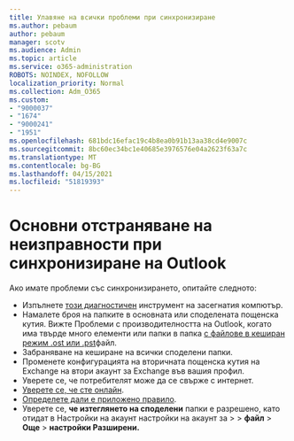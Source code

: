 ```yaml
---
title: Улавяне на всички проблеми при синхронизиране
ms.author: pebaum
author: pebaum
manager: scotv
ms.audience: Admin
ms.topic: article
ms.service: o365-administration
ROBOTS: NOINDEX, NOFOLLOW
localization_priority: Normal
ms.collection: Adm_O365
ms.custom:
- "9000037"
- "1674"
- "9000241"
- "1951"
ms.openlocfilehash: 681bdc16efac19c4b8ea0b91b13aa38cd4e9007c
ms.sourcegitcommit: 8bc60ec34bc1e40685e3976576e04a2623f63a7c
ms.translationtype: MT
ms.contentlocale: bg-BG
ms.lasthandoff: 04/15/2021
ms.locfileid: "51819393"
---
```

# <a name="basic-outlook-sync-troubleshooting"></a>Основни отстраняване на неизправности при синхронизиране на Outlook

Ако имате проблеми със синхронизирането, опитайте следното:

- Изпълнете [този диагностичен](https://aka.ms/sara-outlooksendreceive) инструмент на засегнатия компютър.
- Намалете броя на папките в основната или споделената пощенска кутия. Вижте Проблеми с производителността на Outlook, когато има твърде много елементи или папки в папка [с файлове в кеширан режим .ost или .pst](https://support.microsoft.com/help/2768656/outlook-performance-issues-when-there-are-too-many-items-or-folders-in)файл.
- Забраняване на кеширане на всички споделени папки.
- Променете конфигурацията на вторичната пощенска кутия на Exchange на втори акаунт за Exchange във вашия профил.
- Уверете се, че потребителят може да се свърже с интернет. 
- [Уверете се, че сте онлайн](https://support.office.com/article/2460e4a8-16c7-47fc-b204-b1549275aac9).
- [Определете дали е приложено правило](https://support.office.com/article/C24F5DEA-9465-4DF4-AD17-A50704D66C59).
- Уверете се, **че изтеглянето на споделени** папки е разрешено, като отидат в Настройки на акаунт настройки на акаунт за   >    >  **файл**  >  **Още**  >  **настройки Разширени.**
